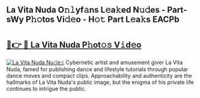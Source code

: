 ## La Vita Nuda O𝚗𝚕yf𝚊ns L𝚎a𝚔ed N𝚞𝚍es - Part-sWy P𝚑𝚘tos Vi𝚍𝚎o - H𝚘𝚝 Part L𝚎a𝚔s EACPb

# <h2><a href="http://kf2vdy0.oniu.top/?m=La+Vita+Nuda">🔗👉 🔴 La Vita Nuda P𝚑ot𝚘𝚜 V𝚒d𝚎o</a></h2>

[![La Vita Nuda Nu𝚍e𝚜](https://i.imgur.com/0qMVB7G.gif)](http://kf2vdy0.oniu.top/?m=La+Vita+Nuda)
Cybernetic artist and amusement giver La Vita Nuda, famed for publishing dance and lifestyle tutorials through popular dance moves and compact clips. Approachability and authenticity are the hallmarks of La Vita Nuda's public image, but the enigma of his private life continues to intrigue the public.  
